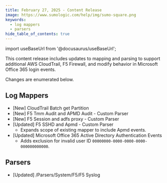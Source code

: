 ```yaml
---
title: February 27, 2025 - Content Release
image: https://www.sumologic.com/help/img/sumo-square.png
keywords:
  - log mappers
  - parsers
hide_table_of_contents: true    
---
```


import useBaseUrl from '@docusaurus/useBaseUrl';



This content release includes updates to mapping and parsing to support additional AWS CloudTrail, F5 Firewall, and modify behavior in Microsoft Office 365 login events. 

Changes are enumerated below.

## Log Mappers
- [New] CloudTrail Batch get Partition
- [New] F5 Tmm Audit and APMD Audit - Custom Parser
- [New] F5 Session and adfs proxy - Custom Parser
- [Updated] F5 SSHD and Apmd - Custom Parser
    - Expands scope of existing mapper to include Apmd events.
- [Updated] Microsoft Office 365 Active Directory Authentication Events
    - Adds exclusion for invalid user ID `00000000-0000-0000-0000-000000000000`.

## Parsers
- [Updated] /Parsers/System/F5/F5 Syslog